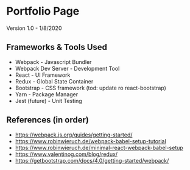 # Portfolio Page

Version 1.0 - 1/8/2020

## Frameworks & Tools Used
- Webpack               - Javascript Bundler
- Webpack Dev Server    - Development Tool 
- React                 - UI Framework
- Redux                 - Global State Container
- Bootstrap             - CSS framework (tod: update ro react-bootstrap)
- Yarn                  - Package Manager
- Jest (future)         - Unit Testing


## References (in order)
- https://webpack.js.org/guides/getting-started/
- https://www.robinwieruch.de/webpack-babel-setup-tutorial
- https://www.robinwieruch.de/minimal-react-webpack-babel-setup
- https://www.valentinog.com/blog/redux/
- https://getbootstrap.com/docs/4.0/getting-started/webpack/

[//]: # (vscode markdown preview shortcut is command + shift + v)
